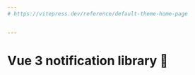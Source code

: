 ```yaml
---
# https://vitepress.dev/reference/default-theme-home-page


---
```

<script setup>
import Demo from './components/Demo.vue'
</script>

# Vue 3 notification library 💬
<demo />
